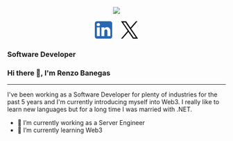 <p align="center">
  <img src="https://github.com/renzobanegass/renzobanegass/blob/main/cat-typing.gif" width="300">
</p>

<p align="center"> 
  <a href="https://www.linkedin.com/in/renzobanegas/" target="_blank" rel="noreferrer"> <img src="https://github.com/renzobanegass/renzobanegass/blob/main/5296501_linkedin_network_linkedin%20logo_icon.png" alt="c" width="40" height="40"/></a> &nbsp; &nbsp;
  <a href="https://twitter.com/@RenzoBaneg3556" target="_blank" rel="noreferrer"> <img src="https://github.com/renzobanegass/renzobanegass/blob/main/11244080_x_twitter_elon%20musk_twitter%20new%20logo_icon.png" alt="c" width="40" height="40"/></a>
</p>

### Software Developer

### Hi there 👋, I'm Renzo Banegas

---

I've been working as a Software Developer for plenty of industries for the past 5 years and I'm currently introducing myself into Web3. I really like to learn new languages but for a long time I was married with .NET.

- 🔭 I’m currently working as a Server Engineer
- 🌱 I’m currently learning Web3 
